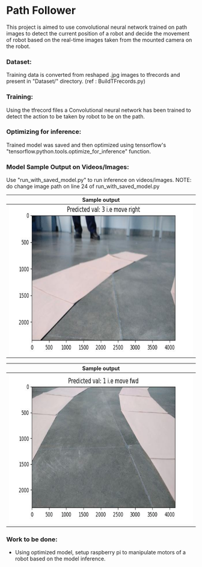 # Path Follower
This project is aimed to use convolutional neural network trained on path images to detect the current position of a robot and decide the movement of robot based on the real-time images taken from the mounted camera on the robot.
 
### Dataset:
Training data is converted from reshaped .jpg images to tfrecords and present in "Dataset/" directory. (ref : BuildTFrecords.py)

### Training:
Using the tfrecord files a Convolutional neural network has been trained to detect the action to be taken by robot to be on the path.

### Optimizing for inference:
Trained model was saved and then optimized using tensorflow's "tensorflow.python.tools.optimize_for_inference" function.

### Model Sample Output on Videos/Images: 
Use "run_with_saved_model.py" to run inference on videos/images. 
NOTE: do change image path on line 24 of run_with_saved_model.py
 
|Sample output|
|:-:|
|<img src="Sample_output/op_image1.JPG" height="400" width="800">|

|Sample output|
|:-:|
|<img src="Sample_output/op_image2.JPG" height="400" width="800">|

### Work to be done:
- Using optimized model, setup raspberry pi to manipulate motors of a robot based on the model inference.



